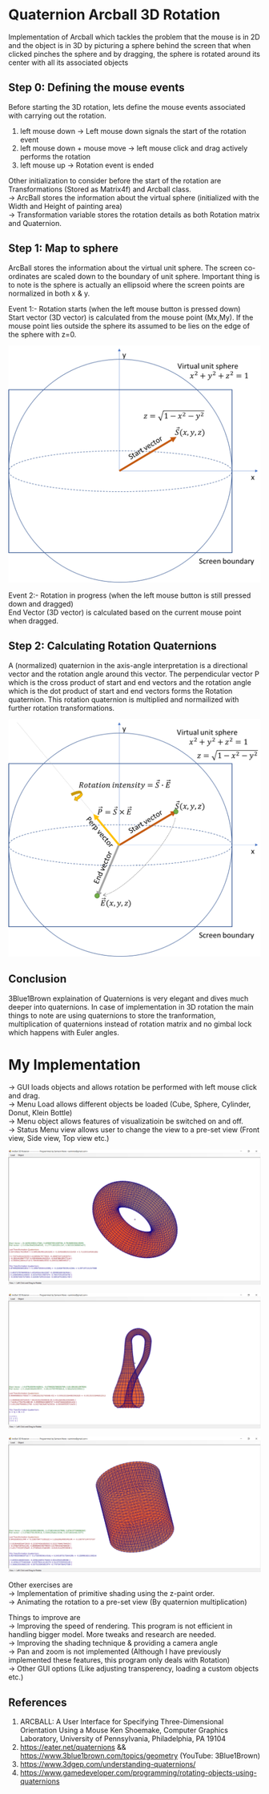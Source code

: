 # Quaternion Arcball 3D Rotation
Implementation of  Arcball which tackles the problem that the mouse is in 2D and the object is in 3D by picturing a sphere behind the screen that when clicked pinches the sphere and by dragging, the sphere is rotated around its center with all its associated objects

## Step 0: Defining the mouse events
Before starting the 3D rotation, lets define the mouse events associated with carrying out the rotation. 
1. left mouse down -> Left mouse down signals the start of the rotation event
2. left mouse down + mouse move -> left mouse click and drag actively performs the rotation
3. left mouse up -> Rotation event is ended

Other initialization to consider before the start of the rotation are Transformations (Stored as Matrix4f) and Arcball class.\
-> ArcBall stores the information about the virtual sphere (initialized with the Width and Height of painting area)\
-> Transformation variable stores the rotation details as both Rotation matrix and Quaternion.

## Step 1: Map to sphere
ArcBall stores the information about the virtual unit sphere. The screen co-ordinates are scaled down to the boundary of unit sphere. Important thing is to note is the sphere is actually an ellipsoid where the screen points are normalized in both x & y.

Event 1:- Rotation starts (when the left mouse button is pressed down)\
Start vector (3D vector) is calculated from the mouse point (Mx,My). If the mouse point lies outside the sphere its assumed to be lies on the edge of the sphere with z=0.

![](/Images/virtual_sphere1.png)

Event 2:- Rotation in progress (when the left mouse button is still pressed down and dragged)\
End Vector (3D vector) is calculated based on the current mouse point when dragged.

## Step 2: Calculating Rotation Quaternions
A (normalized) quaternion in the axis-angle interpretation is a directional vector and the rotation angle around this vector. The perpendicular vector P which is the cross product of start and end vectors and the rotation angle which is the dot product of start and end vectors forms the Rotation quaternion. This rotation quaternion is multiplied and normailized with further rotation transformations.

![](/Images/virtual_sphere2.png)

## Conclusion
3Blue1Brown explaination of Quaternions is very elegant and dives much deeper into quaternions. In case of implementation in 3D rotation the main things to note are using quaternions to store the tranformation, multiplication of quaternions instead of rotation matrix and no gimbal lock which happens with Euler angles.

# My Implementation
-> GUI loads objects and allows rotation be performed with left mouse click and drag.\
-> Menu Load allows different objects be loaded (Cube, Sphere, Cylinder, Donut, Klein Bottle)\
-> Menu object allows features of visualizatioin be switched on and off.\
-> Status Menu view allows user to change the view to a pre-set view (Front view, Side view, Top view etc.)

![](/Images/do_nut.png)

![](/Images/Klein_bottle.png)

![](/Images/cylinder.png)

Other exercises are\
-> Implementation of primitive shading using the z-paint order.\
-> Animating the rotation to a pre-set view (By quaternion multiplication)

Things to improve are\
-> Improving the speed of rendering. This program is not efficient in handling bigger model. More tweaks and research are needed.\
-> Improving the shading technique & providing a camera angle\
-> Pan and zoom is not implemented (Although I have previously implemented these features, this program only deals with Rotation)\
-> Other GUI options (Like adjusting transperency, loading a custom objects etc.)

## References
1. ARCBALL: A User Interface for Specifying Three-Dimensional Orientation Using a Mouse
Ken Shoemake, Computer Graphics Laboratory, University of Pennsylvania, Philadelphia, PA 19104
2. https://eater.net/quaternions && https://www.3blue1brown.com/topics/geometry (YouTube: 3Blue1Brown)
3. https://www.3dgep.com/understanding-quaternions/
4. https://www.gamedeveloper.com/programming/rotating-objects-using-quaternions
